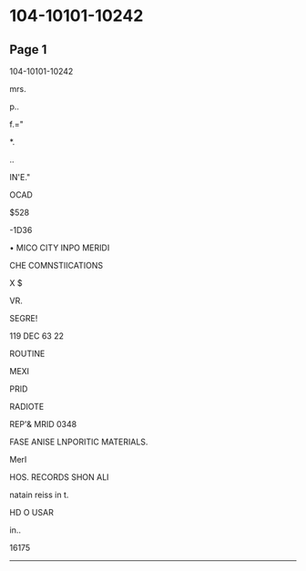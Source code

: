 # 104-10101-10242

## Page 1

104-10101-10242

mrs.

p..

f.="

*.

..

IN'E."

OCAD

$528

-1D36

• MICO CITY INPO MERIDI

CHE COMNSTIICATIONS

X $

VR.

SEGRE!

119 DEC 63 22

ROUTINE

MEXI

PRID

RADIOTE

REP'& MRID 0348

FASE ANISE LNPORITIC MATERIALS.

MerI

HOS. RECORDS SHON ALI

natain reiss in t.

HD O USAR

in..

16175

---

